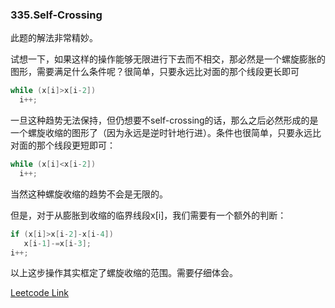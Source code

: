 ### 335.Self-Crossing

此题的解法非常精妙。

试想一下，如果这样的操作能够无限进行下去而不相交，那必然是一个螺旋膨胀的图形，需要满足什么条件呢？很简单，只要永远比对面的那个线段更长即可
```cpp
while (x[i]>x[i-2])
  i++;
```

一旦这种趋势无法保持，但仍想要不self-crossing的话，那么之后必然形成的是一个螺旋收缩的图形了（因为永远是逆时针地行进）。条件也很简单，只要永远比对面的那个线段更短即可：
```cpp
while (x[i]<x[i-2])
  i++;
```
当然这种螺旋收缩的趋势不会是无限的。

但是，对于从膨胀到收缩的临界线段x[i]，我们需要有一个额外的判断：
```cpp
if (x[i]>x[i-2]-x[i-4])
   x[i-1]-=x[i-3];
i++;
```
以上这步操作其实框定了螺旋收缩的范围。需要仔细体会。


[Leetcode Link](https://leetcode.com/problems/self-crossing)
